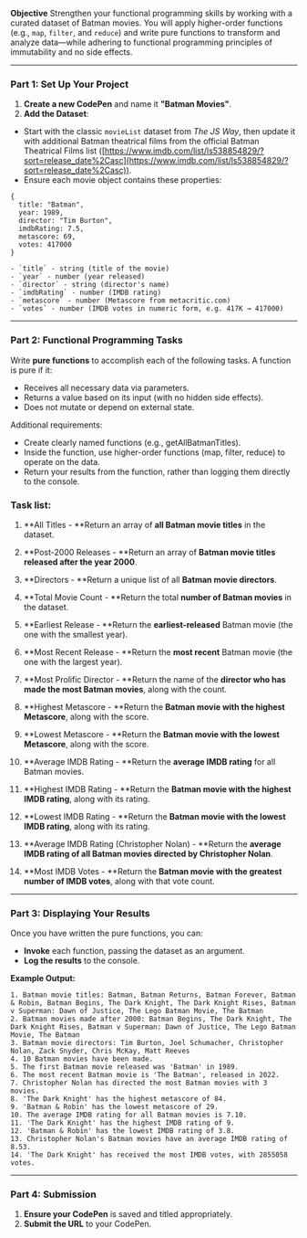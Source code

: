 **Objective**
Strengthen your functional programming skills by working with a curated dataset of Batman movies. You will apply higher-order functions (e.g., `map`, `filter`, and `reduce`) and write pure functions to transform and analyze data—while adhering to functional programming principles of immutability and no side effects.

---

### Part 1: Set Up Your Project

1. **Create a new CodePen** and name it **"Batman Movies"**.
2. **Add the Dataset**: 

  - Start with the classic `movieList` dataset from *The JS Way*, then update it with additional Batman theatrical films from the official Batman Theatrical Films list ([https://www.imdb.com/list/ls538854829/?sort=release_date%2Casc](https://www.imdb.com/list/ls538854829/?sort=release_date%2Casc)).
  - Ensure each movie object contains these properties: 

```
{
  title: "Batman",
  year: 1989,
  director: "Tim Burton",
  imdbRating: 7.5,
  metascore: 69,
  votes: 417000
}
```

    - `title` - string (title of the movie)
    - `year` - number (year released)
    - `director` - string (director's name)
    - `imdbRating` - number (IMDB rating)
    - `metascore` - number (Metascore from metacritic.com)
    - `votes` - number (IMDB votes in numeric form, e.g. 417K → 417000)

---

### Part 2: Functional Programming Tasks

Write **pure functions** to accomplish each of the following tasks. A function is pure if it:

- Receives all necessary data via parameters.
- Returns a value based on its input (with no hidden side effects).
- Does not mutate or depend on external state.

Additional requirements:

- Create clearly named functions (e.g., getAllBatmanTitles).
- Inside the function, use higher-order functions (map, filter, reduce) to operate on the data.
- Return your results from the function, rather than logging them directly to the console.

### Task list:

1. **All Titles - **Return an array of **all Batman movie titles** in the dataset.

2. **Post-2000 Releases - **Return an array of **Batman movie titles released after the year 2000**.

3. **Directors - **Return a unique list of all **Batman movie directors**.

4. **Total Movie Count - **Return the total **number of Batman movies** in the dataset.

5. **Earliest Release - **Return the **earliest-released** Batman movie (the one with the smallest year).

6. **Most Recent Release - **Return the **most recent** Batman movie (the one with the largest year).

7. **Most Prolific Director - **Return the name of the **director who has made the most Batman movies**, along with the count.

8. **Highest Metascore - **Return the **Batman movie with the highest Metascore**, along with the score.

9. **Lowest Metascore - **Return the **Batman movie with the lowest Metascore**, along with the score.

10. **Average IMDB Rating - **Return the **average IMDB rating** for all Batman movies.

11. **Highest IMDB Rating - **Return the **Batman movie with the highest IMDB rating**, along with its rating.

12. **Lowest IMDB Rating - **Return the **Batman movie with the lowest IMDB rating**, along with its rating.

13. **Average IMDB Rating (Christopher Nolan) - **Return the **average IMDB rating of all Batman movies directed by Christopher Nolan**.

14. **Most IMDB Votes - **Return the **Batman movie with the greatest number of IMDB votes**, along with that vote count.

---

### Part 3: Displaying Your Results

Once you have written the pure functions, you can:

- **Invoke** each function, passing the dataset as an argument.
- **Log the results** to the console.

**Example Output:**

```
1. Batman movie titles: Batman, Batman Returns, Batman Forever, Batman & Robin, Batman Begins, The Dark Knight, The Dark Knight Rises, Batman v Superman: Dawn of Justice, The Lego Batman Movie, The Batman
2. Batman movies made after 2000: Batman Begins, The Dark Knight, The Dark Knight Rises, Batman v Superman: Dawn of Justice, The Lego Batman Movie, The Batman
3. Batman movie directors: Tim Burton, Joel Schumacher, Christopher Nolan, Zack Snyder, Chris McKay, Matt Reeves
4. 10 Batman movies have been made.
5. The first Batman movie released was 'Batman' in 1989.
6. The most recent Batman movie is 'The Batman', released in 2022.
7. Christopher Nolan has directed the most Batman movies with 3 movies.
8. 'The Dark Knight' has the highest metascore of 84.
9. 'Batman & Robin' has the lowest metascore of 29.
10. The average IMDB rating for all Batman movies is 7.10.
11. 'The Dark Knight' has the highest IMDB rating of 9.
12. 'Batman & Robin' has the lowest IMDB rating of 3.8.
13. Christopher Nolan's Batman movies have an average IMDB rating of 8.53.
14. 'The Dark Knight' has received the most IMDB votes, with 2855058 votes.
```

---

### Part 4: Submission

1. **Ensure your CodePen** is saved and titled appropriately.
2. **Submit the URL** to your CodePen.
